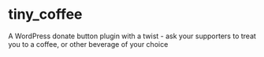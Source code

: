 tiny_coffee
===========

A WordPress donate button plugin with a twist - ask your supporters to treat you to a coffee, or other beverage of your choice
